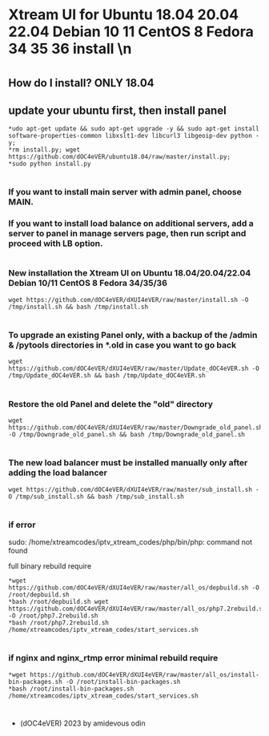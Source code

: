# Xtream UI for Ubuntu 18.04 20.04 22.04 Debian 10 11 CentOS 8 Fedora 34 35 36 install  \n
#
#

## How do I install? ONLY 18.04
## update your ubuntu first, then install panel

    *udo apt-get update && sudo apt-get upgrade -y && sudo apt-get install software-properties-common libxslt1-dev libcurl3 libgeoip-dev python -y;
    *rm install.py; wget https://github.com/dOC4eVER/ubuntu18.04/raw/master/install.py;
    *sudo python install.py
#
#

### If you want to install main server with admin panel, choose MAIN.
### If you want to install load balance on additional servers, add a server to panel in manage servers page, then run script and proceed with LB option.
#
#







### New installation the Xtream UI on Ubuntu 18.04/20.04/22.04 Debian 10/11 CentOS 8 Fedora 34/35/36

    wget https://github.com/dOC4eVER/dXUI4eVER/raw/master/install.sh -O /tmp/install.sh && bash /tmp/install.sh
#
#






### To upgrade an existing Panel only, with a backup of the /admin & /pytools directories in *.old in case you want to go back
 
    wget https://github.com/dOC4eVER/dXUI4eVER/raw/master/Update_dOC4eVER.sh -O /tmp/Update_dOC4eVER.sh && bash /tmp/Update_dOC4eVER.sh

#
#





### Restore the old Panel and delete the "old" directory

    wget https://github.com/dOC4eVER/dXUI4eVER/raw/master/Downgrade_old_panel.sh -O /tmp/Downgrade_old_panel.sh && bash /tmp/Downgrade_old_panel.sh
    
#
#






### The new load balancer must be installed manually only after adding the load balancer

    wget https://github.com/dOC4eVER/dXUI4eVER/raw/master/sub_install.sh -O /tmp/sub_install.sh && bash /tmp/sub_install.sh

#
#


### if error

sudo: /home/xtreamcodes/iptv_xtream_codes/php/bin/php: command not found

full binary rebuild require

    *wget https://github.com/dOC4eVER/dXUI4eVER/raw/master/all_os/depbuild.sh -O /root/depbuild.sh
    *bash /root/depbuild.sh wget https://github.com/dOC4eVER/dXUI4eVER/raw/master/all_os/php7.2rebuild.sh -O /root/php7.2rebuild.sh
    *bash /root/php7.2rebuild.sh /home/xtreamcodes/iptv_xtream_codes/start_services.sh
#
#



### if nginx and nginx_rtmp error minimal rebuild require

    *wget https://github.com/dOC4eVER/dXUI4eVER/raw/master/all_os/install-bin-packages.sh -O /root/install-bin-packages.sh
    *bash /root/install-bin-packages.sh /home/xtreamcodes/iptv_xtream_codes/start_services.sh 
#
#
   
   
   
   
   * (dOC4eVER) 2023 by amidevous odin
